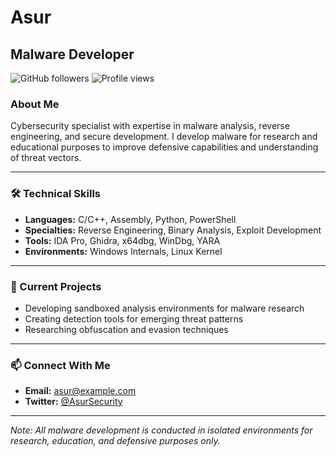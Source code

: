 # Asur

## Malware Developer

![GitHub followers](https://img.shields.io/github/followers/Asur?style=social)
![Profile views](https://komarev.com/ghpvc/?username=Asur)

### About Me

Cybersecurity specialist with expertise in malware analysis, reverse engineering, and secure development. I develop malware for research and educational purposes to improve defensive capabilities and understanding of threat vectors.

---

### 🛠️ Technical Skills

- **Languages:** C/C++, Assembly, Python, PowerShell
- **Specialties:** Reverse Engineering, Binary Analysis, Exploit Development
- **Tools:** IDA Pro, Ghidra, x64dbg, WinDbg, YARA
- **Environments:** Windows Internals, Linux Kernel

---

### 🔭 Current Projects

- Developing sandboxed analysis environments for malware research
- Creating detection tools for emerging threat patterns
- Researching obfuscation and evasion techniques

---

### 📫 Connect With Me

- **Email:** asur@example.com
- **Twitter:** [@AsurSecurity](https://twitter.com)

---

*Note: All malware development is conducted in isolated environments for research, education, and defensive purposes only.* 